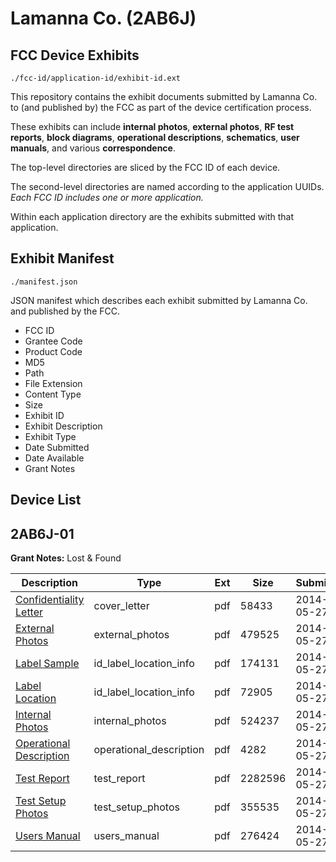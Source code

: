 # Lamanna Co. (2AB6J)
## FCC Device Exhibits

```
./fcc-id/application-id/exhibit-id.ext
```

This repository contains the exhibit documents submitted by Lamanna Co. to (and published by) the FCC as part of the device certification process.

These exhibits can include **internal photos**, **external photos**, **RF test reports**, **block diagrams**, **operational descriptions**, **schematics**, **user manuals**, and various **correspondence**.

The top-level directories are sliced by the FCC ID of each device.

The second-level directories are named according to the application UUIDs. *Each FCC ID includes one or more application.*

Within each application directory are the exhibits submitted with that application. 

## Exhibit Manifest

```
./manifest.json
```

JSON manifest which describes each exhibit submitted by Lamanna Co. and published by the FCC.

- FCC ID
- Grantee Code
- Product Code
- MD5
- Path
- File Extension
- Content Type
- Size
- Exhibit ID
- Exhibit Description
- Exhibit Type
- Date Submitted
- Date Available
- Grant Notes

## Device List
## 2AB6J-01
**Grant Notes:** Lost & Found

| Description | Type | Ext | Size | Submitted | Available |
| ----------- | ---- | --- | ---- | --------- | --------- |
| [Confidentiality Letter](2AB6J-01/9df2d4ecc18776cc00918d53bfe66ede/2277762.pdf) | cover_letter | pdf | 58433 | 2014-05-27 | 2014-05-27 |
| [External Photos](2AB6J-01/9df2d4ecc18776cc00918d53bfe66ede/2277761.pdf) | external_photos | pdf | 479525 | 2014-05-27 | 2014-05-27 |
| [Label Sample](2AB6J-01/9df2d4ecc18776cc00918d53bfe66ede/2277764.pdf) | id_label_location_info | pdf | 174131 | 2014-05-27 | 2014-05-27 |
| [Label Location](2AB6J-01/9df2d4ecc18776cc00918d53bfe66ede/2277765.pdf) | id_label_location_info | pdf | 72905 | 2014-05-27 | 2014-05-27 |
| [Internal Photos](2AB6J-01/9df2d4ecc18776cc00918d53bfe66ede/2277763.pdf) | internal_photos | pdf | 524237 | 2014-05-27 | 2014-05-27 |
| [Operational Description](2AB6J-01/9df2d4ecc18776cc00918d53bfe66ede/2277766.pdf) | operational_description | pdf | 4282 | 2014-05-27 | 2014-05-27 |
| [Test Report](2AB6J-01/9df2d4ecc18776cc00918d53bfe66ede/2277767.pdf) | test_report | pdf | 2282596 | 2014-05-27 | 2014-05-27 |
| [Test Setup Photos](2AB6J-01/9df2d4ecc18776cc00918d53bfe66ede/2277768.pdf) | test_setup_photos | pdf | 355535 | 2014-05-27 | 2014-05-27 |
| [Users Manual](2AB6J-01/9df2d4ecc18776cc00918d53bfe66ede/2277769.pdf) | users_manual | pdf | 276424 | 2014-05-27 | 2014-05-27 |
